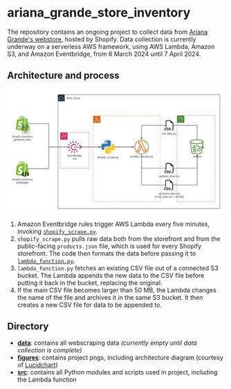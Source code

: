 # ariana_grande_store_inventory

The repository contains an ongoing project to collect data from [Ariana Grande's webstore](https://shop.arianagrande.com/), hosted by Shopify. Data collection is currently underway on a serverless AWS framework, using AWS Lambda, Amazon S3, and Amazon Eventbridge, from 6 March 2024 until 7 April 2024.

## Architecture and process

![architecture_diagram.png](./figures/architecture_diagram.png)

1. Amazon Eventbridge rules trigger AWS Lambda every five minutes, invoking [`shopify_scrape.py`](.src/shopify_scrape.py).
2. `shopify_scrape.py` pulls raw data both from the storefront and from the public-facing `products.json` file, which is used for every Shopify storefront. The code then formats the data before passing it to [`lambda_function.py`](./src/lambda_function.py).
3. `lambda_function.py` fetches an existing CSV file out of a connected S3 bucket. The Lambda appends the new data to the CSV file before putting it back in the bucket, replacing the original.
4. If the main CSV file becomes larger than 50 MB, the Lambda changes the name of the file and archives it in the same S3 bucket. It then creates a new CSV file for data to be appended to.

## Directory
* **[data](./data)**: contains all webscraping data *(currently empty until data collection is complete)*
* **[figures](./figures)**: contains project pngs, including architecture diagram (courtesy of [Lucidchart](https://www.lucidchart.com/pages/))
* **[src](./src)**: contains all Python modules and scripts used in project, including the Lambda function
